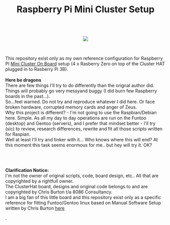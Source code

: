 <h1 align="center"> Raspberry Pi Mini Cluster Setup</h1>
<br>
<br>
<p align="center">
  <img src="https://github.com/rkruk/funpi/blob/master/img/17.gif?raw=true">
</p>
<br>
<p>This repository exist only as my own reference configuration for Raspberry PI <a href="https://clusterhat.com/">Mini Cluster On Board</a> setup (4 x Rasberry Zero on top of the Cluster HAT plugged in to Rasberry Pi 3B).<br><br>
<b>Here be dragons</b><br>
There are few things I'll try to do differently than the orignal author did. Things will probably go very messyand buggy (I did burn few Raspberry boards in the past...).<br> 
So...feel warned. Do not try and reproduce whatever I did here. Or face broken hardware, corrupted memory cards and anger of Zeus.<br>
Why this project is different? - I'm not going to use the Raspbian/Debian here. Simple. As all my day to day operations are run on the Funtoo (desktop) and Gentoo (servers), and I prefer that mindset better - I'll try (sic) to review, research differences, rewrite and fit all those scripts written for Raspian.<br> Well at least I'll try and tinker with it... Who knows where this will end? At this moment this task seems enormous for me.. but hey will try it. OK?</p>
<br><br>
<p><b>Clarification Notice:</b><br>
I'm not the owner of original scripts, code, board design, etc.. All that are copyrighted by a rightfull owner.<br>
The ClusterHat board, designs and original code belongs to and are copyrighted by Chris Burton t/a 8086 Consultancy.<br> 
I am a big fan of this little board and this repository exist only as a specific reference for fitting Funtoo/Gentoo linux based on Manual Software Setup written by Chris Burton <a href="https://clusterhat.com/setup-software">here</a></p>.
